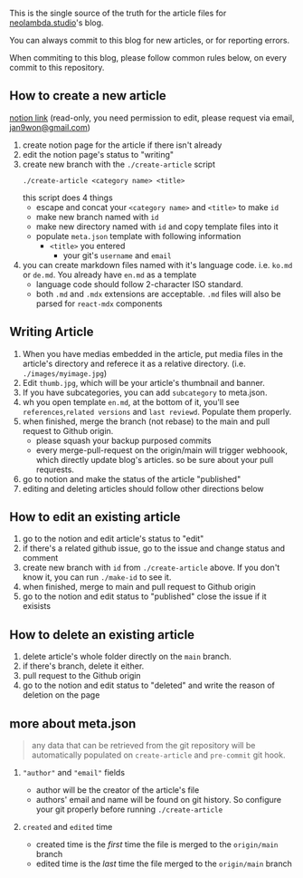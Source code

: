 This is the single source of the truth for the article files for [neolambda.studio](https://neolambda.studio)'s blog. 

You can always commit to this blog for new articles, or for reporting errors. 

When commiting to this blog, please follow common rules below, on every commit to this repository.

## How to create a new article
[notion link](https://antique-speedwell-163.notion.site/c6be263f681f4513888508b6eab84fc9?v=1ee34de4c7a0469c8106897b8a9375ab) (read-only, you need permission to edit, please request via email, jan9won@gmail.com)
1. create notion page for the article if there isn't already
2. edit the notion page's status to "writing"
3. create new branch with the `./create-article` script
	```shell
	./create-article <category name> <title>
	```
	this script does 4 things
	- escape and concat your `<category name>` and `<title>` to make `id`
	- make new branch named with `id`
	- make new directory named with `id` and copy template files into it
	- populate `meta.json` template with following information
	    - `<title>` you entered
		  - your git's `username` and `email`
4. you can create markdown files named with it's language code. i.e. `ko.md` or `de.md`. You already have `en.md` as a template 
    - language code should follow 2-character ISO standard.
    - both `.md` and `.mdx` extensions are acceptable. `.md` files will also be parsed for `react-mdx` components

## Writing Article
1. When you have medias embedded in the article, put media files in the article's directory and referece it as a relative directory. (i.e. `./images/myimage.jpg`)
2. Edit `thumb.jpg`, which will be your article's thumbnail and banner.
3. If you have subcategories, you can add `subcategory` to meta.json.
4. wh you open template `en.md`, at the bottom of it, you'll see `references`,`related versions` and `last reviewd`. Populate them properly.
5. when finished, merge the branch (not rebase) to the main and pull request to Github origin. 
    - please squash your backup purposed commits
    - every merge-pull-request on the origin/main will trigger webhoook, which directly update blog's articles. so be sure about your pull requrests.
6. go to notion and make the status of the article "published"
7. editing and deleting articles should follow other directions below

## How to edit an existing article
1. go to the notion and edit article's status to "edit"
2. if there's a related github issue, go to the issue and change status and comment
3. create new branch with `id` from `./create-article` above. If you don't know it, you can run `./make-id` to see it.
4. when finished, merge to main and pull request to Github origin
5. go to the notion and edit status to "published" close the issue if it exisists

## How to delete an existing article
1. delete article's whole folder directly on the `main` branch.
2. if there's branch, delete it either. 
3. pull request to the Github origin
4. go to the notion and edit status to "deleted" and write the reason of deletion on the page

## more about meta.json
> any data that can be retrieved from the git repository will be automatically populated on `create-article` and `pre-commit` git hook.

1. `"author"` and `"email"` fields
    - author will be the creator of the article's file
    - authors' email and name will be found on git history. So configure your git properly before running `./create-article`

2. `created` and `edited` time
    - created time is the *first* time the file is merged to the `origin/main` branch
    - edited time is the *last* time the file merged to the `origin/main` branch